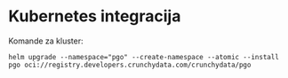 # Kubernetes integracija

Komande za kluster:
```
helm upgrade --namespace="pgo" --create-namespace --atomic --install pgo oci://registry.developers.crunchydata.com/crunchydata/pgo
```
